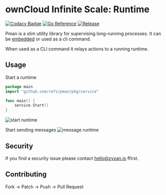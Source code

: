 # ownCloud Infinite Scale: Runtime

[![Codacy Badge](https://api.codacy.com/project/badge/Grade/8badecde63f743868c71850e43cdeb0d)](https://app.codacy.com/manual/refs_2/pman?utm_source=github.com&utm_medium=referral&utm_content=refs/pman&utm_campaign=Badge_Grade_Dashboard)
[![Go Reference](https://pkg.go.dev/badge/github.com/refs/pman.svg)](https://pkg.go.dev/github.com/refs/pman)
[![Release](https://img.shields.io/github/release/refs/pman.svg?style=flat-square)](https://github.com/refs/pman/releases/latest)

Pman is a slim utility library for supervising long-running processes. It can be [embedded](https://github.com/owncloud/OCIS/blob/ea2a2b328e7261ed72e65adf48359c0a44e14b40/OCIS/pkg/runtime/runtime.go#L84) or used as a cli command.

When used as a CLI command it relays actions to a running runtime.

## Usage

Start a runtime

```go
package main
import "github.com/refs/pman/pkg/service"

func main() {
    service.Start()    
}
```
![start runtime](https://imgur.com/F67hgQk.gif)

Start sending messages
![message runtime](https://imgur.com/O71RlsJ.gif)

## Security

If you find a security issue please contact [hello@zyxan.io](mailto:hello@zyxan.io) ffirst.

## Contributing

Fork -> Patch -> Push -> Pull Request
